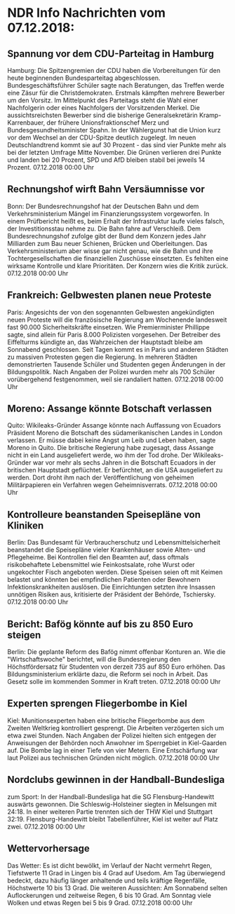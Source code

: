 # NDR Info Nachrichten vom 07.12.2018:


## Spannung vor dem CDU-Parteitag in Hamburg
Hamburg: Die Spitzengremien der CDU haben die Vorbereitungen für den heute beginnenden Bundesparteitag abgeschlossen. Bundesgeschäftsführer Schüler sagte nach Beratungen, das Treffen werde eine Zäsur für die Christdemokraten. Erstmals kämpften mehrere Bewerber um den Vorsitz. Im Mittelpunkt des Parteitags steht die Wahl einer Nachfolgerin oder eines Nachfolgers der Vorsitzenden Merkel. Die aussichtsreichsten Bewerber sind die bisherige Generalsekretärin Kramp-Karrenbauer, der frühere Unionsfraktionschef Merz und Bundesgesundheitsminister Spahn. In der Wählergunst hat die Union kurz vor dem Wechsel an der CDU-Spitze deutlich zugelegt. Im neuen Deutschlandtrend kommt sie auf 30 Prozent - das sind vier Punkte mehr als bei der letzten Umfrage Mitte November. Die Grünen verlieren drei Punkte und landen bei 20 Prozent, SPD und AfD bleiben stabil bei jeweils 14 Prozent. 07.12.2018 00:00 Uhr 

## Rechnungshof wirft Bahn Versäumnisse vor
Bonn: Der Bundesrechnungshof hat der Deutschen Bahn und dem Verkehrsministerium Mängel im Finanzierungssystem vorgeworfen. In einem Prüfbericht heißt es, beim Erhalt der Infrastruktur laufe vieles falsch, der Investitionsstau nehme zu. Die Bahn fahre auf Verschleiß. Dem Bundesrechnungshof zufolge gibt der Bund dem Konzern jedes Jahr Milliarden zum Bau neuer Schienen, Brücken und Oberleitungen. Das Verkehrsministerium aber wisse gar nicht genau, wie die Bahn und ihre Tochtergesellschaften die finanziellen Zuschüsse einsetzten. Es fehlten eine wirksame Kontrolle und klare Prioritäten. Der Konzern wies die Kritik zurück. 07.12.2018 00:00 Uhr 

## Frankreich: Gelbwesten planen neue Proteste
Paris: Angesichts der von den sogenannten Gelbwesten angekündigten neuen Proteste will die französische Regierung am Wochenende landesweit fast 90.000 Sicherheitskräfte einsetzen. Wie Premierminister Phillippe sagte, sind allein für Paris 8.000 Polizisten vorgesehen. Der Betreiber des Eiffelturms kündigte an, das Wahrzeichen der Hauptstadt bleibe am Sonnabend geschlossen. Seit Tagen kommt es in Paris und anderen Städten zu massiven Protesten gegen die Regierung. In mehreren Städten demonstrierten Tausende Schüler und Studenten gegen Änderungen in der Bildungspolitik. Nach Angaben der Polizei wurden mehr als 700 Schüler vorübergehend festgenommen, weil sie randaliert hatten. 07.12.2018 00:00 Uhr 

## Moreno: Assange könnte Botschaft verlassen
Quito: Wikileaks-Gründer Assange könnte nach Auffassung von Ecuadors Präsident Moreno die Botschaft des südamerikanischen Landes in London verlassen. Er müsse dabei keine Angst um Leib und Leben haben, sagte Moreno in Quito. Die britische Regierung habe zugesagt, dass Assange nicht in ein Land ausgeliefert werde, wo ihm der Tod drohe. Der Wikileaks-Gründer war vor mehr als sechs Jahren in die Botschaft Ecuadors in der britischen Hauptstadt geflüchtet. Er befürchtet, an die USA ausgeliefert zu werden. Dort droht ihm nach der Veröffentlichung von geheimen Militärpapieren ein Verfahren wegen Geheimnisverrats. 07.12.2018 00:00 Uhr 

## Kontrolleure beanstanden Speisepläne von Kliniken
Berlin: Das Bundesamt für Verbraucherschutz und Lebensmittelsicherheit beanstandet die Speisepläne vieler Krankenhäuser sowie Alten- und Pflegeheime. Bei Kontrollen fiel den Beamten auf, dass oftmals risikobehaftete Lebensmittel wie Feinkostsalate, rohe Wurst oder ungekochter Fisch angeboten werden. Diese Speisen seien oft mit Keimen belastet und könnten bei empfindlichen Patienten oder Bewohnern Infektionskrankheiten auslösen. Die Einrichtungen setzten ihre Insassen unnötigen Risiken aus, kritisierte der Präsident der Behörde, Tschiersky. 07.12.2018 00:00 Uhr 

## Bericht: Bafög könnte auf bis zu 850 Euro steigen
Berlin: Die geplante Reform des Bafög nimmt offenbar Konturen an. Wie die "Wirtschaftswoche" berichtet, will die Bundesregierung den Höchstfördersatz für Studenten von derzeit 735 auf 850 Euro erhöhen. Das Bildungsministerium erklärte dazu, die Reform sei noch in Arbeit. Das Gesetz solle im kommenden Sommer in Kraft treten. 07.12.2018 00:00 Uhr 

## Experten sprengen Fliegerbombe in Kiel
Kiel: Munitionsexperten haben eine britische Fliegerbombe aus dem Zweiten Weltkrieg kontrolliert gesprengt. Die Arbeiten verzögerten sich um etwa zwei Stunden. Nach Angaben der Polizei hielten sich entgegen der Anweisungen der Behörden noch Anwohner im Sperrgebiet in Kiel-Gaarden auf. Die Bombe lag in einer Tiefe von vier Metern. Eine Entschärfung war laut Polizei aus technischen Gründen nicht möglich. 07.12.2018 00:00 Uhr 

## Nordclubs gewinnen in der Handball-Bundesliga
zum Sport: In der Handball-Bundesliga hat die SG Flensburg-Handewitt auswärts gewonnen. Die Schleswig-Holsteiner siegten in Melsungen mit 24:18. In einer weiteren Partie trennten sich der THW Kiel und Stuttgart 32:19. Flensburg-Handewitt bleibt Tabellenführer, Kiel ist weiter auf Platz zwei. 07.12.2018 00:00 Uhr 

## Wettervorhersage
Das Wetter: Es ist dicht bewölkt, im Verlauf der Nacht vermehrt Regen, Tiefstwerte 11 Grad in Lingen bis 4 Grad auf Usedom. Am Tag überwiegend bedeckt, dazu häufig länger anhaltende und teils kräftige Regenfälle, Höchstwerte 10 bis 13 Grad. Die weiteren Aussichten: Am Sonnabend selten Auflockerungen und zeitweise Regen, 6 bis 10 Grad. Am Sonntag viele Wolken und etwas Regen bei 5 bis 9 Grad. 07.12.2018 00:00 Uhr 
